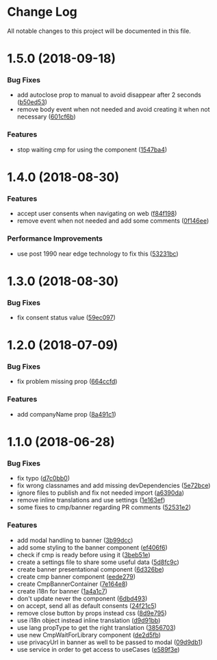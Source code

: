 # Change Log

All notable changes to this project will be documented in this file.

<a name="1.5.0"></a>
# 1.5.0 (2018-09-18)


### Bug Fixes

* add autoclose prop to manual to avoid disappear after 2 seconds ([b50ed53](https://github.com/SUI-Components/schibsted-spain-components/commit/b50ed53))
* remove body event when not needed and avoid creating it when not necessary ([601cf6b](https://github.com/SUI-Components/schibsted-spain-components/commit/601cf6b))


### Features

* stop waiting cmp for using the component ([1547ba4](https://github.com/SUI-Components/schibsted-spain-components/commit/1547ba4))



<a name="1.4.0"></a>
# 1.4.0 (2018-08-30)


### Features

* accept user consents when navigating on web ([f84f198](https://github.com/SUI-Components/schibsted-spain-components/commit/f84f198))
* remove event when not needed and add some comments ([0f146ee](https://github.com/SUI-Components/schibsted-spain-components/commit/0f146ee))


### Performance Improvements

* use post 1990 near edge technology to fix this ([53231bc](https://github.com/SUI-Components/schibsted-spain-components/commit/53231bc))



<a name="1.3.0"></a>
# 1.3.0 (2018-08-30)


### Bug Fixes

* fix consent status value ([59ec097](https://github.com/SUI-Components/schibsted-spain-components/commit/59ec097))



<a name="1.2.0"></a>
# 1.2.0 (2018-07-09)


### Bug Fixes

* fix problem missing prop ([664ccfd](https://github.com/SUI-Components/schibsted-spain-components/commit/664ccfd))


### Features

* add companyName prop ([8a491c1](https://github.com/SUI-Components/schibsted-spain-components/commit/8a491c1))



<a name="1.1.0"></a>
# 1.1.0 (2018-06-28)


### Bug Fixes

* fix typo ([d7c0bb0](https://github.com/SUI-Components/schibsted-spain-components/commit/d7c0bb0))
* fix wrong classnames and add missing devDependencies ([5e72bce](https://github.com/SUI-Components/schibsted-spain-components/commit/5e72bce))
* ignore files to publish and fix not needed import ([a6390da](https://github.com/SUI-Components/schibsted-spain-components/commit/a6390da))
* remove inline translations and use settings ([1e163ef](https://github.com/SUI-Components/schibsted-spain-components/commit/1e163ef))
* some fixes to cmp/banner regarding PR comments ([52531e2](https://github.com/SUI-Components/schibsted-spain-components/commit/52531e2))


### Features

* add modal handling to banner ([3b99dcc](https://github.com/SUI-Components/schibsted-spain-components/commit/3b99dcc))
* add some styling to the banner component ([ef406f6](https://github.com/SUI-Components/schibsted-spain-components/commit/ef406f6))
* check if cmp is ready before using it ([3beb51e](https://github.com/SUI-Components/schibsted-spain-components/commit/3beb51e))
* create a settings file to share some useful data ([5d8fc9c](https://github.com/SUI-Components/schibsted-spain-components/commit/5d8fc9c))
* create banner presentational component ([6d326be](https://github.com/SUI-Components/schibsted-spain-components/commit/6d326be))
* create cmp banner component ([eede279](https://github.com/SUI-Components/schibsted-spain-components/commit/eede279))
* create CmpBannerContainer ([7e164e8](https://github.com/SUI-Components/schibsted-spain-components/commit/7e164e8))
* create i18n for banner ([1a4a1c7](https://github.com/SUI-Components/schibsted-spain-components/commit/1a4a1c7))
* don't update never the component ([6dbd493](https://github.com/SUI-Components/schibsted-spain-components/commit/6dbd493))
* on accept, send all as default consents ([24f21c5](https://github.com/SUI-Components/schibsted-spain-components/commit/24f21c5))
* remove close button by props instead css ([8d9e795](https://github.com/SUI-Components/schibsted-spain-components/commit/8d9e795))
* use i18n object instead inline translation ([d9d91bb](https://github.com/SUI-Components/schibsted-spain-components/commit/d9d91bb))
* use lang propType to get the right translation ([3856703](https://github.com/SUI-Components/schibsted-spain-components/commit/3856703))
* use new CmpWaitForLibrary component ([de2d5fb](https://github.com/SUI-Components/schibsted-spain-components/commit/de2d5fb))
* use privacyUrl in banner as well to be passed to modal ([09d9db1](https://github.com/SUI-Components/schibsted-spain-components/commit/09d9db1))
* use service in order to get access to useCases ([e589f3e](https://github.com/SUI-Components/schibsted-spain-components/commit/e589f3e))



